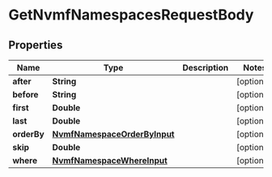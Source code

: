 

# GetNvmfNamespacesRequestBody


## Properties

Name | Type | Description | Notes
------------ | ------------- | ------------- | -------------
**after** | **String** |  |  [optional]
**before** | **String** |  |  [optional]
**first** | **Double** |  |  [optional]
**last** | **Double** |  |  [optional]
**orderBy** | [**NvmfNamespaceOrderByInput**](NvmfNamespaceOrderByInput.md) |  |  [optional]
**skip** | **Double** |  |  [optional]
**where** | [**NvmfNamespaceWhereInput**](NvmfNamespaceWhereInput.md) |  |  [optional]



